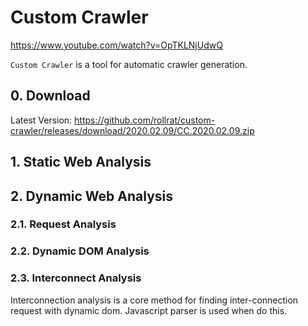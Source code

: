 # Custom Crawler

https://www.youtube.com/watch?v=OpTKLNjUdwQ

`Custom Crawler` is a tool for automatic crawler generation.

## 0. Download

Latest Version: https://github.com/rollrat/custom-crawler/releases/download/2020.02.09/CC.2020.02.09.zip

## 1. Static Web Analysis

## 2. Dynamic Web Analysis

### 2.1. Request Analysis

### 2.2. Dynamic DOM Analysis

### 2.3. Interconnect Analysis

Interconnection analysis is a core method for finding inter-connection request with dynamic dom. Javascript parser is used when do this.